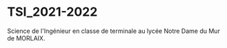 # TSI_2021-2022
Science de l'Ingénieur en classe de terminale au lycée Notre Dame du Mur de MORLAIX.
